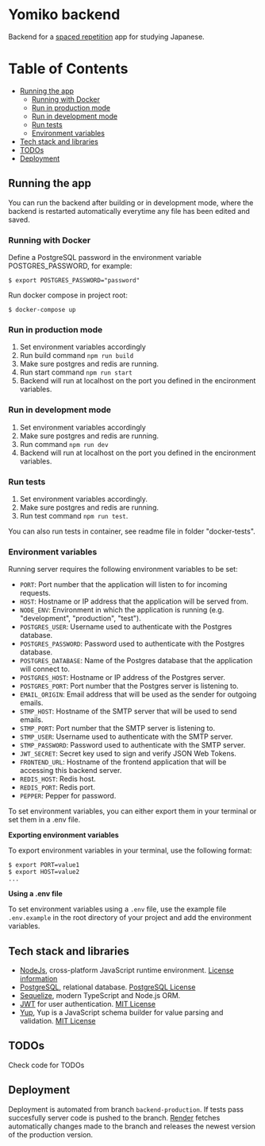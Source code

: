 # Yomiko backend

Backend for a [spaced repetition](https://en.wikipedia.org/wiki/Spaced_repetition) app for studying Japanese.

# Table of Contents

* [Running the app](#running-the-app)
    * [Running with Docker](#running-with-docker)
    * [Run in production mode](#run-in-production-mode)
    * [Run in development mode](#run-in-development-mode)
    * [Run tests](#run-tests)
    * [Environment variables](#environment-variables)
* [Tech stack and libraries](#tech-stack-and-libraries)
* [TODOs](#todos)
* [Deployment](#deployment)

## Running the app

You can run the backend after building or in development mode, where the backend is restarted automatically everytime
any file has been edited and saved.

### Running with Docker

Define a PostgreSQL password in the environment variable POSTGRES_PASSWORD, for example:
```
$ export POSTGRES_PASSWORD="password"
```
Run docker compose in project root:
```
$ docker-compose up 
```

### Run in production mode

1. Set environment variables accordingly
2. Run build command `npm run build`
3. Make sure postgres and redis are running.
4. Run start command `npm run start`
5. Backend will run at localhost on the port you defined in the encironment variables.

### Run in development mode

1. Set environment variables accordingly
2. Make sure postgres and redis are running.
3. Run command `npm run dev`
4. Backend will run at localhost on the port you defined in the encironment variables.

### Run tests

1. Set environment variables accordingly.
2. Make sure postgres and redis are running.
3. Run test command `npm run test`.

You can also run tests in container, see readme file in folder "docker-tests".

### Environment variables

Running server requires the following environment variables to be set:

* `PORT`: Port number that the application will listen to for incoming requests.
* `HOST`: Hostname or IP address that the application will be served from.
* `NODE_ENV`: Environment in which the application is running (e.g. "development", "production", "test").
* `POSTGRES_USER`: Username used to authenticate with the Postgres database.
* `POSTGRES_PASSWORD`: Password used to authenticate with the Postgres database.
* `POSTGRES_DATABASE`: Name of the Postgres database that the application will connect to.
* `POSTGRES_HOST`: Hostname or IP address of the Postgres server.
* `POSTGRES_PORT`: Port number that the Postgres server is listening to.
* `EMAIL_ORIGIN`: Email address that will be used as the sender for outgoing emails.
* `STMP_HOST`: Hostname of the SMTP server that will be used to send emails.
* `STMP_PORT`: Port number that the SMTP server is listening to.
* `STMP_USER`: Username used to authenticate with the SMTP server.
* `STMP_PASSWORD`: Password used to authenticate with the SMTP server.
* `JWT_SECRET`: Secret key used to sign and verify JSON Web Tokens.
* `FRONTEND_URL`: Hostname of the frontend application that will be accessing this backend server.
* `REDIS_HOST`: Redis host.
* `REDIS_PORT`: Redis port.
* `PEPPER`: Pepper for password.

To set environment variables, you can either export them in your terminal or set them in a .env file.

**Exporting environment variables**

To export environment variables in your terminal, use the following format:
```
$ export PORT=value1
$ export HOST=value2
...
```

**Using a .env file**

To set environment variables using a `.env` file, use the example file `.env.example`
in the root directory of your project and add the environment variables.

## Tech stack and libraries

- [NodeJs](https://nodejs.org/en/), cross-platform JavaScript runtime environment. [License information](https://github.com/nodejs/node/blob/main/LICENSE)
- [PostgreSQL](https://www.postgresql.org/), relational database. [PostgreSQL License](https://www.postgresql.org/about/licence/)
- [Sequelize](https://sequelize.org/), modern TypeScript and Node.js ORM.
- [JWT](https://jwt.io/) for user authentication. [MIT License](https://github.com/auth0/node-jsonwebtoken/blob/HEAD/LICENSE)
- [Yup](https://www.npmjs.com/package/yup), Yup is a JavaScript schema builder for value parsing and validation. [MIT License](https://github.com/jquense/yup/blob/master/LICENSE.md)

## TODOs

Check code for TODOs

## Deployment

Deployment is automated from branch `backend-production`. If tests pass succesfully server code is pushed to the branch.
[Render](https://render.com/) fetches automatically changes made to the branch and releases the newest version of the
production version.
